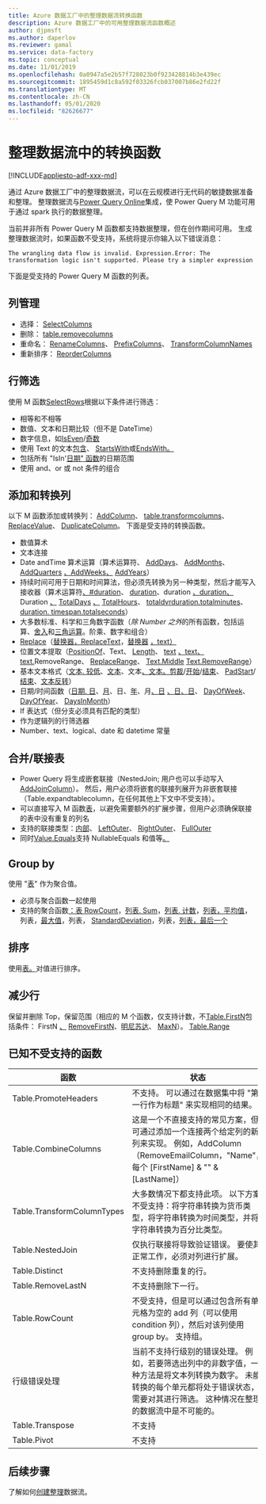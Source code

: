 ```yaml
---
title: Azure 数据工厂中的整理数据流转换函数
description: Azure 数据工厂中的可用整理数据流函数概述
author: djpmsft
ms.author: daperlov
ms.reviewer: gamal
ms.service: data-factory
ms.topic: conceptual
ms.date: 11/01/2019
ms.openlocfilehash: 0a0947a5e2b57f728023b0f923428814b3e439ec
ms.sourcegitcommit: 1895459d1c8a592f03326fcb037007b86e2fd22f
ms.translationtype: MT
ms.contentlocale: zh-CN
ms.lasthandoff: 05/01/2020
ms.locfileid: "82626677"
---
```

# <a name="transformation-functions-in-wrangling-data-flow"></a>整理数据流中的转换函数

[!INCLUDE[appliesto-adf-xxx-md](includes/appliesto-adf-xxx-md.md)]

通过 Azure 数据工厂中的整理数据流，可以在云规模进行无代码的敏捷数据准备和整理。 整理数据流与[Power Query Online](https://docs.microsoft.com/powerquery-m/power-query-m-reference)集成，使 Power Query M 功能可用于通过 spark 执行的数据整理。 

当前并非所有 Power Query M 函数都支持数据整理，但在创作期间可用。 生成整理数据流时，如果函数不受支持，系统将提示你输入以下错误消息：

`The wrangling data flow is invalid. Expression.Error: The transformation logic isn't supported. Please try a simpler expression`

下面是受支持的 Power Query M 函数的列表。

## <a name="column-management"></a>列管理

* 选择： [SelectColumns](https://docs.microsoft.com/powerquery-m/table-selectcolumns)
* 删除： [table.removecolumns](https://docs.microsoft.com/powerquery-m/table-removecolumns)
* 重命名： [RenameColumns](https://docs.microsoft.com/powerquery-m/table-renamecolumns)、 [PrefixColumns](https://docs.microsoft.com/powerquery-m/table-prefixcolumns)、 [TransformColumnNames](https://docs.microsoft.com/powerquery-m/table-transformcolumnnames)
* 重新排序： [ReorderColumns](https://docs.microsoft.com/powerquery-m/table-reordercolumns)

## <a name="row-filtering"></a>行筛选

使用 M 函数[SelectRows](https://docs.microsoft.com/powerquery-m/table-selectrows)根据以下条件进行筛选：

* 相等和不相等
* 数值、文本和日期比较（但不是 DateTime）
* 数字信息，如[IsEven](https://docs.microsoft.com/powerquery-m/number-iseven)/[奇数](https://docs.microsoft.com/powerquery-m/number-iseven)
* 使用 Text 的文本[包含](https://docs.microsoft.com/powerquery-m/text-contains)、 [StartsWith](https://docs.microsoft.com/powerquery-m/text-startswith)或[EndsWith。](https://docs.microsoft.com/powerquery-m/text-endswith)
* 包括所有 "IsIn'[日期" 函数](https://docs.microsoft.com/powerquery-m/date-functions)的日期范围 
* 使用 and、or 或 not 条件的组合

## <a name="adding-and-transforming-columns"></a>添加和转换列

以下 M 函数添加或转换列： [AddColumn](https://docs.microsoft.com/powerquery-m/table-addcolumn)、 [table.transformcolumns](https://docs.microsoft.com/powerquery-m/table-transformcolumns)、 [ReplaceValue](https://docs.microsoft.com/powerquery-m/table-replacevalue)、 [DuplicateColumn](https://docs.microsoft.com/powerquery-m/table-duplicatecolumn)。 下面是受支持的转换函数。

* 数值算术
* 文本连接
* Date andTime 算术运算（算术运算符、 [AddDays](https://docs.microsoft.com/powerquery-m/date-adddays)、 [AddMonths](https://docs.microsoft.com/powerquery-m/date-addmonths)、 [AddQuarters](https://docs.microsoft.com/powerquery-m/date-addquarters) [、AddWeeks、](https://docs.microsoft.com/powerquery-m/date-addweeks) [AddYears](https://docs.microsoft.com/powerquery-m/date-addyears)）
* 持续时间可用于日期和时间算法，但必须先转换为另一种类型，然后才能写入接收器（算术运算符[、#duration](https://docs.microsoft.com/powerquery-m/sharpduration)、 [duration](https://docs.microsoft.com/powerquery-m/duration-days)、duration [、duration、](https://docs.microsoft.com/powerquery-m/duration-hours)Duration [、](https://docs.microsoft.com/powerquery-m/duration-minutes) [TotalDays](https://docs.microsoft.com/powerquery-m/duration-totaldays) [、](https://docs.microsoft.com/powerquery-m/duration-seconds) [TotalHours](https://docs.microsoft.com/powerquery-m/duration-totalhours)、 [totaldvrduration.totalminutes](https://docs.microsoft.com/powerquery-m/duration-totalminutes)、 [duration. timespan.totalseconds](https://docs.microsoft.com/powerquery-m/duration-totalseconds)）    
* 大多数标准、科学和三角数字函数（*除 Number 之外*的所有函数，包括运算、[舍入](https://docs.microsoft.com/powerquery-m/number-functions#rounding)和[三角](https://docs.microsoft.com/powerquery-m/number-functions#trigonometry)[运算](https://docs.microsoft.com/powerquery-m/number-functions#operations)。阶乘、数字和组合）
* [Replace](https://docs.microsoft.com/powerquery-m/text-replace)（[替换器，ReplaceText](https://docs.microsoft.com/powerquery-m/replacer-replacetext)，[替换器](https://docs.microsoft.com/powerquery-m/replacer-replacevalue) [，text）](https://docs.microsoft.com/powerquery-m/text-remove)
* 位置文本提取（[PositionOf](https://docs.microsoft.com/powerquery-m/text-positionof)、Text、 [Length](https://docs.microsoft.com/powerquery-m/text-length)、 [text](https://docs.microsoft.com/powerquery-m/text-start) [、text、text.](https://docs.microsoft.com/powerquery-m/text-end)RemoveRange、 [ReplaceRange](https://docs.microsoft.com/powerquery-m/text-replacerange)、 [Text.Middle](https://docs.microsoft.com/powerquery-m/text-middle) [Text.RemoveRange](https://docs.microsoft.com/powerquery-m/text-removerange)）
* 基本文本格式（[文本. 较低](https://docs.microsoft.com/powerquery-m/text-lower)、[文本](https://docs.microsoft.com/powerquery-m/text-upper)、文本[、文本。剪裁](https://docs.microsoft.com/powerquery-m/text-trim)/[开始](https://docs.microsoft.com/powerquery-m/text-trimstart)/[结束](https://docs.microsoft.com/powerquery-m/text-trimend)、 [PadStart](https://docs.microsoft.com/powerquery-m/text-padstart)/[结束](https://docs.microsoft.com/powerquery-m/text-padend)、[文本反转](https://docs.microsoft.com/powerquery-m/text-reverse)）
* 日期/时间函数（[日期. 日](https://docs.microsoft.com/powerquery-m/date-day)、[月](https://docs.microsoft.com/powerquery-m/date-month)、日、[年](https://docs.microsoft.com/powerquery-m/date-year)、月[、日](https://docs.microsoft.com/powerquery-m/time-minute) [、](https://docs.microsoft.com/powerquery-m/time-second)[日、日](https://docs.microsoft.com/powerquery-m/time-hour)、 [DayOfWeek](https://docs.microsoft.com/powerquery-m/date-dayofweek)、 [DayOfYear](https://docs.microsoft.com/powerquery-m/date-dayofyear)、 [DaysInMonth](https://docs.microsoft.com/powerquery-m/date-daysinmonth)）
* If 表达式（但分支必须具有匹配的类型）
* 作为逻辑列的行筛选器
* Number、text、logical、date 和 datetime 常量

<a name="mergingjoining-tables"></a>合并/联接表
----------------------
* Power Query 将生成嵌套联接（NestedJoin; 用户也可以手动写入[AddJoinColumn](https://docs.microsoft.com/powerquery-m/table-addjoincolumn)）。
    然后，用户必须将嵌套的联接列展开为非嵌套联接（Table.expandtablecolumn，在任何其他上下文中不受支持）。
* 可以直接写入 M 函数[表](https://docs.microsoft.com/powerquery-m/table-join)，以避免需要额外的扩展步骤，但用户必须确保联接的表中没有重复的列名
* 支持的联接类型：[内部](https://docs.microsoft.com/powerquery-m/joinkind-inner)、 [LeftOuter](https://docs.microsoft.com/powerquery-m/joinkind-leftouter)、 [RightOuter](https://docs.microsoft.com/powerquery-m/joinkind-rightouter)、 [FullOuter](https://docs.microsoft.com/powerquery-m/joinkind-fullouter)
* 同时[Value.Equals](https://docs.microsoft.com/powerquery-m/value-equals)支持 NullableEquals 和值等[。](https://docs.microsoft.com/powerquery-m/value-nullableequals)

## <a name="group-by"></a>Group by

使用 "[表](https://docs.microsoft.com/powerquery-m/table-group)" 作为聚合值。
* 必须与聚合函数一起使用
* 支持的聚合函数[：表 RowCount](https://docs.microsoft.com/powerquery-m/table-rowcount)，[列表. Sum](https://docs.microsoft.com/powerquery-m/list-sum)，[列表. 计数](https://docs.microsoft.com/powerquery-m/list-count)，[列表，平均值](https://docs.microsoft.com/powerquery-m/list-average)，列表，[最大](https://docs.microsoft.com/powerquery-m/list-max)[值](https://docs.microsoft.com/powerquery-m/list-min)，列表， [StandardDeviation](https://docs.microsoft.com/powerquery-m/list-standarddeviation)，列表，[列表，](https://docs.microsoft.com/powerquery-m/list-first)[最后一个](https://docs.microsoft.com/powerquery-m/list-last)

## <a name="sorting"></a>排序

使用[表。](https://docs.microsoft.com/powerquery-m/table-sort)对值进行排序。

## <a name="reducing-rows"></a>减少行

保留并删除 Top，保留范围（相应的 M 个函数，仅支持计数，不[Table.FirstN](https://docs.microsoft.com/powerquery-m/table-firstn)包括条件： FirstN [、](https://docs.microsoft.com/powerquery-m/table-skip) [RemoveFirstN](https://docs.microsoft.com/powerquery-m/table-removefirstn)、[明尼苏达](https://docs.microsoft.com/powerquery-m/table-minn)、 [MaxN](https://docs.microsoft.com/powerquery-m/table-maxn)）。 [Table.Range](https://docs.microsoft.com/powerquery-m/table-range)

## <a name="known-unsupported-functions"></a>已知不受支持的函数

| 函数 | 状态 |
| -- | -- |
| Table.PromoteHeaders | 不支持。 可以通过在数据集中将 "第一行作为标题" 来实现相同的结果。 |
| Table.CombineColumns | 这是一个不直接支持的常见方案，但可通过添加一个连接两个给定列的新列来实现。  例如，AddColumn （RemoveEmailColumn，"Name"，每个 [FirstName] & "" & [LastName]） |
| Table.TransformColumnTypes | 大多数情况下都支持此项。 以下方案不受支持：将字符串转换为货币类型，将字符串转换为时间类型，并将字符串转换为百分比类型。 |
| Table.NestedJoin | 仅执行联接将导致验证错误。 要使其正常工作，必须对列进行扩展。 |
| Table.Distinct | 不支持删除重复的行。 |
| Table.RemoveLastN | 不支持删除下一行。 |
| Table.RowCount | 不受支持，但是可以通过包含所有单元格为空的 add 列（可以使用 condition 列），然后对该列使用 group by。 支持组。 | 
| 行级错误处理 | 当前不支持行级别的错误处理。 例如，若要筛选出列中的非数字值，一种方法是将文本列转换为数字。 未能转换的每个单元都将处于错误状态，需要对其进行筛选。 这种情况在整理的数据流中是不可能的。 |
| Table.Transpose | 不支持 |
| Table.Pivot | 不支持 |

## <a name="next-steps"></a>后续步骤

了解如何[创建整理](wrangling-data-flow-tutorial.md)数据流。
